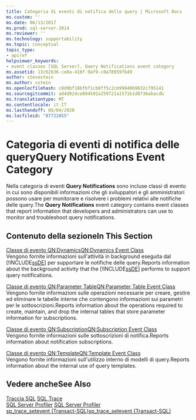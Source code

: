 ```yaml
---
title: Categoria di eventi di notifica delle query | Microsoft Docs
ms.custom: ''
ms.date: 06/13/2017
ms.prod: sql-server-2014
ms.reviewer: ''
ms.technology: supportability
ms.topic: conceptual
topic_type:
- apiref
helpviewer_keywords:
- event classes [SQL Server], Query Notifications event category
ms.assetid: 13c62636-ce8a-410f-9af9-c0a78959fb49
author: stevestein
ms.author: sstein
ms.openlocfilehash: c8d9bf18bfbf1cb8ff5c2cb99840b9632c795141
ms.sourcegitcommit: ad4d92dce894592a259721a1571b1d8736abacdb
ms.translationtype: MT
ms.contentlocale: it-IT
ms.lasthandoff: 08/04/2020
ms.locfileid: "87722855"
---
```

# <a name="query-notifications-event-category"></a><span data-ttu-id="8d8be-102">Categoria di eventi di notifica delle query</span><span class="sxs-lookup"><span data-stu-id="8d8be-102">Query Notifications Event Category</span></span>
  <span data-ttu-id="8d8be-103">Nella categoria di eventi **Query Notifications** sono incluse classi di evento in cui sono disponibili informazioni che gli sviluppatori e gli amministratori possono usare per monitorare e risolvere i problemi relativi alle notifiche delle query.</span><span class="sxs-lookup"><span data-stu-id="8d8be-103">The **Query Notifications** event category contains event classes that report information that developers and administrators can use to monitor and troubleshoot query notifications.</span></span>  
  
## <a name="in-this-section"></a><span data-ttu-id="8d8be-104">Contenuto della sezione</span><span class="sxs-lookup"><span data-stu-id="8d8be-104">In This Section</span></span>  
 [<span data-ttu-id="8d8be-105">Classe di evento QN:Dynamics</span><span class="sxs-lookup"><span data-stu-id="8d8be-105">QN:Dynamics Event Class</span></span>](qn-dynamics-event-class.md)  
 <span data-ttu-id="8d8be-106">Vengono fornite informazioni sull'attività in background eseguita dal [!INCLUDE[ssDE](../../includes/ssde-md.md)] per supportare le notifiche delle query.</span><span class="sxs-lookup"><span data-stu-id="8d8be-106">Reports information about the background activity that the [!INCLUDE[ssDE](../../includes/ssde-md.md)] performs to support query notifications.</span></span>  
  
 [<span data-ttu-id="8d8be-107">Classe di evento QN:Parameter Table</span><span class="sxs-lookup"><span data-stu-id="8d8be-107">QN:Parameter Table Event Class</span></span>](qn-parameter-table-event-class.md)  
 <span data-ttu-id="8d8be-108">Vengono fornite informazioni sulle operazioni necessarie per creare, gestire ed eliminare le tabelle interne che contengono informazioni sui parametri per le sottoscrizioni.</span><span class="sxs-lookup"><span data-stu-id="8d8be-108">Reports information about the operations required to create, maintain, and drop the internal tables that store parameter information for subscriptions.</span></span>  
  
 [<span data-ttu-id="8d8be-109">Classe di evento QN:Subscription</span><span class="sxs-lookup"><span data-stu-id="8d8be-109">QN:Subscription Event Class</span></span>](qn-subscription-event-class.md)  
 <span data-ttu-id="8d8be-110">Vengono fornite informazioni sulle sottoscrizioni di notifica.</span><span class="sxs-lookup"><span data-stu-id="8d8be-110">Reports information about notification subscriptions.</span></span>  
  
 [<span data-ttu-id="8d8be-111">Classe di evento QN:Template</span><span class="sxs-lookup"><span data-stu-id="8d8be-111">QN:Template Event Class</span></span>](qn-template-event-class.md)  
 <span data-ttu-id="8d8be-112">Vengono fornite informazioni sull'utilizzo interno di modelli di query.</span><span class="sxs-lookup"><span data-stu-id="8d8be-112">Reports information about the internal use of query templates.</span></span>  
  
## <a name="see-also"></a><span data-ttu-id="8d8be-113">Vedere anche</span><span class="sxs-lookup"><span data-stu-id="8d8be-113">See Also</span></span>  
 <span data-ttu-id="8d8be-114">[Traccia SQL](../sql-trace/sql-trace.md) </span><span class="sxs-lookup"><span data-stu-id="8d8be-114">[SQL Trace](../sql-trace/sql-trace.md) </span></span>  
 <span data-ttu-id="8d8be-115">[SQL Server Profiler](../../tools/sql-server-profiler/sql-server-profiler.md) </span><span class="sxs-lookup"><span data-stu-id="8d8be-115">[SQL Server Profiler](../../tools/sql-server-profiler/sql-server-profiler.md) </span></span>  
 [<span data-ttu-id="8d8be-116">sp_trace_setevent &#40;Transact-SQL&#41;</span><span class="sxs-lookup"><span data-stu-id="8d8be-116">sp_trace_setevent &#40;Transact-SQL&#41;</span></span>](/sql/relational-databases/system-stored-procedures/sp-trace-setevent-transact-sql)  
  
  
